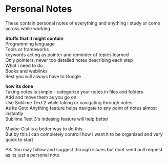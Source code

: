 Personal Notes
==============

These contain personal notes of everything and anything i study or come across while working.  

__Stuffs that it might contain__  
Programming language  
Tools or frameworks  
keywords acting as pointer and reminder of topics learned  
Only pointers, never too detailed notes describing each step  
What i need to do  
Books and weblinks  
Rest you will always have to Google  

__how its done__  
Taking notes is simple - categorize your notes in files and folders  
Add and move them as you go on  
Use Sublime Text 2 while taking or navigating through notes  
As its Goto Anything feature helps navigate to any point of notes almost instantly  
Sublime Text 3's indesing feature will help better  

Maybe Gist is a better way to do this  
But by this i can completely controll how i want it to be organized and very quick to start  

PS: You may follow and suggest through issues but dont send pull request as its just a personal note.